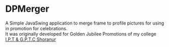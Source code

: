 # DPMerger
A Simple JavaSwing application to merge frame to profile pictures for using in promotion for celebrations.  
It was originally developed for Golden Jubilee Promotions of my college [I.P.T &amp; G.P.T.C Shoranur](http://iptgptc.ac.in)   
